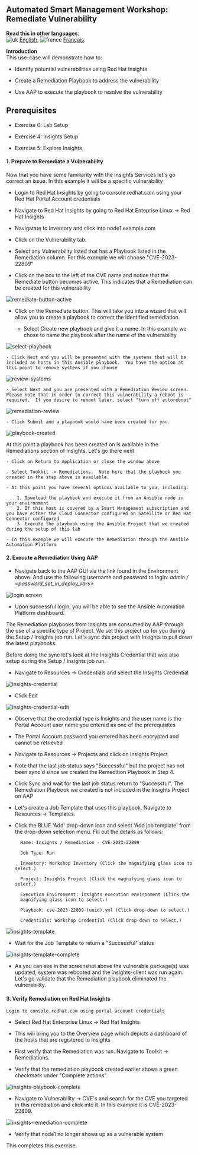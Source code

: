 Automated Smart Management Workshop: Remediate Vulnerability
----------------------------------------------------------------------

**Read this in other languages**:
<br>![uk](../../../images/uk.png) [English](README.md), ![france](../../../images/fr.png) [Français](README.fr.md).
<br>

**Introduction**<br>
This use-case will demonstrate how to:
-   Identify potential vulnerabilities using Red Hat Insights

-   Create a Remediation Playbook to address the vulnerability

-   Use AAP to execute the playbook to resolve the vulnerability

Prerequisites
--------------

-   Exercise 0: Lab Setup

-   Exercise 4: Insights Setup

-   Exercise 5: Explore Insights


#### 1\. Prepare to Remediate a Vulnerability 

Now that you have some familiarity with the Insights Services let's go correct an issue.  In this example it will be a specific vulnerability

- Login to Red Hat Insights by going to console.redhat.com using your Red Hat Portal Account credentials

- Navigate to Red Hat Insights by going to Red Hat Enteprise Linux -> Red Hat Insights

- Navigatate to Inventory and click into node1.example.com

- Click on the Vulnerability tab.  

- Select any Vulnerability listed that has a Playbook listed in the Remediation column.  For this example we will choose "CVE-2023-22809"

- Click on the box to the left of the CVE name and notice that the Remediate button becomes active.  This indicates that a Remediation can be created for this vulnerability

![remediate-button-active](images/6-remediatevulnerability-remediate-button.png)

- Click on the Remediate button.  This will take you into a wizard that will allow you to create a playbook to correct the identified remediation.

    - Select Create new playbook and give it a name.  In this example we chose to name the playbook after the name of the vulnerability

![select-playbook](images/6-remediatevulnerability-select-playbook.png)    

    - Click Next and you will be presented with the systems that will be included as hosts in this Ansible playbook.  You have the option at this point to remove systems if you choose

![review-systems](images/6-remediatevulnerability-review-systems.png)

    - Select Next and you are presented with a Remediation Review screen.  Please note that in order to correct this vulnerability a reboot is required.  If you desire to reboot later, select "turn off autoreboot"

![remediation-review](images/6-remediatevulnerability-remediation-review.png)

    - Click Submit and a playbook would have been created for you.  
    
![playbook-created](images/6-remediatevulnerability-playbook-created.png)
    
    
At this point a playbook has been created on is available in the Remediations section of Insights.  Let's go there next

    - Click on Return to Application or close the window above

    - Select Tookkit -> Remediations.  Note here that the playbook you created in the step above is available.  

    - At this point you have several options available to you, including:

        1. Download the playbook and execute it from an Ansible node in your environment
        2. If this host is covered by a Smart Management subscription and you have either the Cloud Connector configured on Satellite or Red Hat Connector configured
        3. Execute the playbook using the Ansible Project that we created during the setup of this lab

    - In this example we will execute the Remediation through the Ansible Automation Platform

#### 2\. Execute a Remediation Using AAP

-  Navigate back to the AAP GUI via the link found in the Environment above. And use the following username and password to login: *admin / <password_set_in_deploy_vars>*

![login screen](images/6-remediatevulnerability-aap2-login.png)

-   Upon successful login, you will be able to see the Ansible Automation Platform dashboard.

The Remediation playbooks from Insights are consumed by AAP through the use of a specific type of Project.  We set this project up for you during the Setup / Insights job run.  Let's sync this project with Insights to pull down the latest playbooks.

Before doing the sync let's look at the Insights Credential that was also setup during the Setup / Insights job run.

- Navigate to Resources -> Credentials and select the Insights Credential

![insights-credential](images/6-remediatevulnerability-credential.png)

- Click Edit

![insights-credential-edit](images/6-remediatevulnerability-credential-edit.png)

- Observe that the credential type is Insights and the user name is the Portal Account user name you entered as one of the prerequisites

- The Portal Account password you entered has been encrypted and cannot be retrieved

- Navigate to Resources -> Projects and click on Insights Project

- Note that the last job status says "Successful" but the project has not been sync'd since we created the Remedition Playbook in Step 4.

- Click Sync and wait for the last job status return to "Successful".  The Remediation Playbook we created is not included in the Insights Project on AAP

- Let's create a Job Template that uses this playbook.  Navigate to Resources -> Templates.  

- Click the BLUE 'Add' drop-down icon and select 'Add job template' from the drop-down selection menu. Fill out the details as follows:

        Name: Insights / Remediation - CVE-2023-22809

        Job Type: Run

        Inventory: Workshop Inventory (Click the magnifying glass icon to select.)

        Project: Insights Project (Click the magnifying glass icon to select.)

        Execution Environment: insights execution environment (Click the
        magnifying glass icon to select.)

        Playbook: cve-2023-22809-(uuid).yml (Click drop-down to select.)

        Credentials: Workshop Credential (Click drop-down to select.)

![insights-template](images/6-remediatevulnerability-insights-template.png)

- Wait for the Job Template to return a "Successful" status

![insights-template-complete](images/6-remediatevulnerability-template-complete.png)

- As you can see in the screenshot above the vulnerable package(s) was updated, system was rebooted and the insights-client was run again.  Let's go validate that the Remediation playbook eliminated the vulnerability.

 #### 3\. Verify Remediation on Red Hat Insights

    Login to console.redhat.com using portal account credentials

-   Select Red Hat Enterprise Linux -> Red Hat Insights

-   This will bring you to the Overview page which depicts a dashboard of the hosts that are registered to Insights

-   First verify that the Remediation was run.  Navigate to Toolkit -> Remediations.  

-   Verify that the remediation playbook created earlier shows a green checkmark under "Complete actions"

![insights-playbook-complete](images/6-remediatevulnerability-remediation-playbook-complete.png)

-   Navigate to Vulnerability -> CVE's and search for the CVE you targeted in this remediation and click into it.  In this example it is CVE-2023-22809.

![insights-remediation-complete](images/6-remediatevulnerability-cve-remediation-complete.png)

-   Verify that node1 no longer shows up as a vulnerable system

This completes this exercise.


